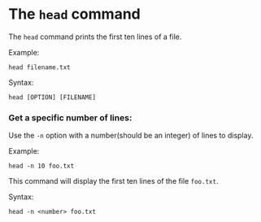 # The `head` command

The `head` command prints the first ten lines of a file.

Example:
```
head filename.txt
```

Syntax:
```
head [OPTION] [FILENAME]
```

### Get a specific number of lines:

Use the `-n` option with a number(should be an integer) of lines to display.

Example:
```
head -n 10 foo.txt
```

This command will display the first ten lines of the file `foo.txt`.

Syntax:
```
head -n <number> foo.txt
```
